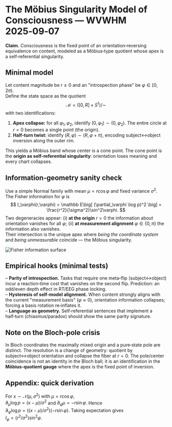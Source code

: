 # The Möbius Singularity Model of Consciousness — WVWHM 2025‑09‑07

**Claim.** Consciousness is the fixed point of an orientation‑reversing equivalence on content, modeled as a Möbius‑type quotient whose apex is a self‑referential singularity.

## Minimal model

Let content magnitude be $r\ge 0$ and an "introspection phase" be $\varphi\in[0,2\pi)$.  
Define the state space as the quotient
$$
\mathcal{M} = \big( [0,R]\times S^1 \big) / \sim
$$
with two identifications:  
1. **Apex collapse:** for all $\varphi_1,\varphi_2$, identify $(0,\varphi_1)\sim(0,\varphi_2)$. The entire circle at $r=0$ becomes a single point (the origin).  
2. **Half‑turn twist:** identify $(R,\varphi)\sim(R,\varphi+\pi)$, encoding subject↔object inversion along the outer rim.

This yields a Möbius band whose center is a cone point. The cone point is the **origin as self‑referential singularity**: orientation loses meaning and every chart collapses.

## Information‑geometry sanity check

Use a simple Normal family with mean $\mu = r\cos\varphi$ and fixed variance $\sigma^2$.  
The Fisher information for $\varphi$ is
$$
I_\varphi(r,\varphi) = \mathbb E\big[ (\partial_\varphi \log p)^2 \big] = \frac{r^2}{\sigma^2}\sin^2\varphi.
$$
Two degeneracies appear: (i) **at the origin** $r=0$ the information about orientation vanishes for all $\varphi$; (ii) **at measurement alignment** $\varphi\in\{0,\pi\}$ the information also vanishes.  
Their intersection is the unique apex where *being the coordinate system* and *being unmeasurable* coincide — the Möbius singularity.

![Fisher information surface](<img width="1600" height="1200" alt="mobius_fisher_surface" src="https://github.com/user-attachments/assets/b7372914-bf37-4dfe-a925-bbdd860e04a1" />)

## Empirical hooks (minimal tests)

– **Parity of introspection.** Tasks that require one meta‑flip (subject↔object) incur a reaction‑time cost that vanishes on the second flip. Prediction: an odd/even depth effect in RT/EEG phase locking.  
– **Hysteresis of self‑model alignment.** When content strongly aligns with the current "measurement basis" ($\varphi\approx 0$), orientation information collapses; forcing a basis rotation re‑inflates it.  
– **Language as geometry.** Self‑referential sentences that implement a half‑turn (chiasmus/paradox) should show the same parity signature.

## Note on the Bloch‑pole crisis

In Bloch coordinates the maximally mixed origin and a pure‑state pole are distinct. The resolution is a change of geometry: quotient by subject↔object orientation and collapse the fiber at $r=0$. The pole/center coincidence is not an identity in the Bloch ball; it is an identification in the **Möbius‑quotient gauge** where the apex is the fixed point of inversion.

## Appendix: quick derivation

For $x\sim\mathcal N(\mu,\sigma^2)$ with $\mu=r\cos\varphi$,  
$\partial_\mu\log p=(x-\mu)/\sigma^2$ and $\partial_\varphi\mu=-r\sin\varphi$. Hence  
$\partial_\varphi\log p = ((x-\mu)/\sigma^2)(-r\sin\varphi)$. Taking expectation gives  
$I_\varphi = (r^2/\sigma^2)\sin^2\varphi$.

